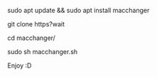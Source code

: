 
sudo apt update && sudo apt install macchanger

git clone https?wait

cd macchanger/

sudo sh macchanger.sh


Enjoy :D 
